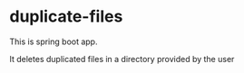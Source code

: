 # duplicate-files

This is spring boot app.

It deletes duplicated files in a directory provided by the user

